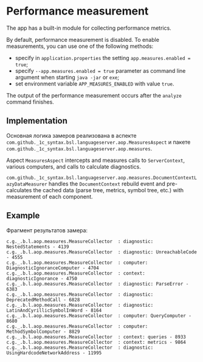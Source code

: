 # Performance measurement

The app has a built-in module for collecting performance metrics.

By default, performance measurement is disabled. To enable measurements, you can use one of the following methods:

* specify in `application.properties` the setting `app.measures.enabled = true`;
* specify `--app.measures.enabled = true` parameter as command line argument when starting `java -jar` or `exe`;
* set environment variable `APP_MEASURES_ENABLED` with value `true`.

The output of the performance measurement occurs after the `analyze` command finishes.

## Implementation

Основная логика замеров реализована в аспекте `com.github._1c_syntax.bsl.languageserver.aop.MeasuresAspect` и пакете `com.github._1c_syntax.bsl.languageserver.aop.measures`.

Aspect `MeasuresAspect` intercepts and measures calls to `ServerContext`, various computers, and calls to calculate diagnostics.

`com.github._1c_syntax.bsl.languageserver.aop.measures.DocumentContextLazyDataMeasurer` handles the `DocumentContext` rebuild event and pre-calculates the cached data (parse tree, metrics, symbol tree, etc.) with measurement of each component.

## Example

Фрагмент результатов замера:

```log
c.g._.b.l.aop.measures.MeasureCollector  : diagnostic: NestedStatements - 4139
c.g._.b.l.aop.measures.MeasureCollector  : diagnostic: UnreachableCode - 4555
c.g._.b.l.aop.measures.MeasureCollector  : computer: DiagnosticIgnoranceComputer - 4704
c.g._.b.l.aop.measures.MeasureCollector  : context: diagnosticIgnorance - 4750
c.g._.b.l.aop.measures.MeasureCollector  : diagnostic: ParseError - 6383
c.g._.b.l.aop.measures.MeasureCollector  : diagnostic: DeprecatedMethodCall - 6828
c.g._.b.l.aop.measures.MeasureCollector  : diagnostic: LatinAndCyrillicSymbolInWord - 8164
c.g._.b.l.aop.measures.MeasureCollector  : computer: QueryComputer - 8680
c.g._.b.l.aop.measures.MeasureCollector  : computer: MethodSymbolComputer - 8829
c.g._.b.l.aop.measures.MeasureCollector  : context: queries - 8933
c.g._.b.l.aop.measures.MeasureCollector  : context: metrics - 9864
c.g._.b.l.aop.measures.MeasureCollector  : diagnostic: UsingHardcodeNetworkAddress - 11995
```
